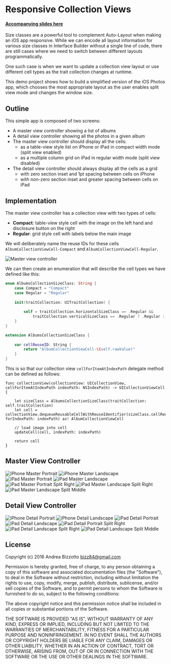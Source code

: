 # Responsive Collection Views

#### [Accompanying slides here](http://www.slideshare.net/bizz84/responsive-ios-collection-views)

Size classes are a powerful tool to complement Auto-Layout when making an iOS app responsive. 
While we can encode all layout information for various size classes in Interface Builder without a single line of code, there are still cases where we need to switch between different layouts programmatically.

One such case is when we want to update a collection view layout or use different cell types as the trait collection changes at runtime.

This demo project shows how to build a simplified version of the iOS Photos app, which chooses the most appropriate layout as the user enables split view mode and changes the window size.

## Outline

This simple app is composed of two screens:

* A master view controller showing a list of albums
* A detail view controller showing all the photos in a given album
* The master view controller should display all the cells: 
	* as a table-view style list on iPhone or iPad in compact width mode (split view enabled)
	* as a multiple column grid on iPad in regular width mode (split view disabled)
* The detail view controller should always display all the cells as a grid
	* with zero section inset and 1pt spacing between cells on iPhone 
	* with non-zero section inset and greater spacing between cells on iPad

## Implementation

The master view controller has a collection view with two types of cells:

* **Compact**: table-view style cell with the image on the left hand and disclosure button on the right
* **Regular**: grid style cell with labels below the main image

We will deliberately name the reuse IDs for these cells `AlbumCollectionViewCell-Compact` and `AlbumCollectionViewCell-Regular`.

<img src="images/ResponsiveCollectionViews-MasterVC.png" alt="Master view controller"/>

We can then create an enumeration that will describe the cell types we have defined like this:

```swift
enum AlbumsCollectionSizeClass: String {
    case Compact = "Compact"
    case Regular = "Regular"
    
    init(traitCollection: UITraitCollection) {
        
        self = traitCollection.horizontalSizeClass == .Regular &&
            traitCollection.verticalSizeClass == .Regular ? .Regular : .Compact
    }
}

extension AlbumsCollectionSizeClass {
    
    var cellReuseID: String {
        return "AlbumCollectionViewCell-\(self.rawValue)"
    }
}
```

This is so that our collection view `cellForItemAtIndexPath` delegate method can be defined as follows:

```
func collectionView(collectionView: UICollectionView, cellForItemAtIndexPath indexPath: NSIndexPath) -> UICollectionViewCell {
    
    let sizeClass = AlbumsCollectionSizeClass(traitCollection: self.traitCollection)
    let cell = collectionView.dequeueReusableCellWithReuseIdentifier(sizeClass.cellReuseID, forIndexPath: indexPath) as! AlbumCollectionViewCell
    
    // load image into cell
    updateCell(cell, indexPath: indexPath)
    
    return cell
}

```


## Master View Controller

<img src="screenshots/iPhone-MasterPortrait.jpg" alt="iPhone Master Portrait"/>
<img src="screenshots/iPhone-MasterLandscape.jpg" alt="iPhone Master Landscape"/>

<img src="screenshots/iPad-MasterPortrait.jpg" alt="iPad Master Portrait"/>
<img src="screenshots/iPad-MasterLandscape.jpg" alt="iPad Master Landscape"/>

<img src="screenshots/iPad-MasterPortrait.jpg" alt="iPad Master Portrait Split Right"/>
<img src="screenshots/iPad-MasterLandscapeSplitRight.jpg" alt="iPad Master Landscape Split Right"/>
<img src="screenshots/iPad-MasterLandscapeSplitMiddle.jpg" alt="iPad Master Landscape Split Middle"/>


## Detail View Controller


<img src="screenshots/iPhone-DetailPortrait.jpg" alt="iPhone Detail Portrait"/>
<img src="screenshots/iPhone-DetailLandscape.jpg" alt="iPhone Detail Landscape"/>

<img src="screenshots/iPad-DetailPortrait.jpg" alt="iPad Detail Portrait"/>
<img src="screenshots/iPad-DetailLandscape.jpg" alt="iPad Detail Landscape"/>

<img src="screenshots/iPad-DetailPortraitSplitRight.jpg" alt="iPad Detail Portrait Split Right"/>
<img src="screenshots/iPad-DetailLandscapeSplitRight.jpg" alt="iPad Detail Landscape Split Right"/>
<img src="screenshots/iPad-DetailLandscapeSplitMiddle.jpg" alt="iPad Detail Landscape Split Middle"/>



## License

Copyright (c) 2016 Andrea Bizzotto bizz84@gmail.com

Permission is hereby granted, free of charge, to any person obtaining a copy of this software and associated documentation files (the "Software"), to deal in the Software without restriction, including without limitation the rights to use, copy, modify, merge, publish, distribute, sublicense, and/or sell copies of the Software, and to permit persons to whom the Software is furnished to do so, subject to the following conditions:

The above copyright notice and this permission notice shall be included in all copies or substantial portions of the Software.

THE SOFTWARE IS PROVIDED "AS IS", WITHOUT WARRANTY OF ANY KIND, EXPRESS OR IMPLIED, INCLUDING BUT NOT LIMITED TO THE WARRANTIES OF MERCHANTABILITY, FITNESS FOR A PARTICULAR PURPOSE AND NONINFRINGEMENT. IN NO EVENT SHALL THE AUTHORS OR COPYRIGHT HOLDERS BE LIABLE FOR ANY CLAIM, DAMAGES OR OTHER LIABILITY, WHETHER IN AN ACTION OF CONTRACT, TORT OR OTHERWISE, ARISING FROM, OUT OF OR IN CONNECTION WITH THE SOFTWARE OR THE USE OR OTHER DEALINGS IN THE SOFTWARE.
